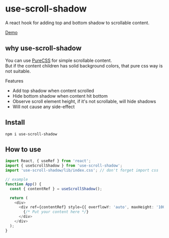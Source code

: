 # use-scroll-shadow
A react hook for adding top and bottom shadow to scrollable content.  

[Demo](https://necolo.github.io/use-scroll-shadow/)

## why use-scroll-shadow
You can use [PureCSS](https://css-scroll-shadows.vercel.app) for simple scrollable content.  
But if the content children has solid background colors, that pure css way is not suitable.

Features
- Add top shadow when content scrolled
- Hide bottom shadow when content hit bottom
- Observe scroll element height, if it's not scrollable, will hide shadows
- Will not cause any side-effect

## Install

```
npm i use-scroll-shadow
```

## How to use

```typescript
import React, { useRef } from 'react';
import { useScrollShadow } from 'use-scroll-shadow';
import 'use-scroll-shadow/lib/index.css'; // don't forget import css

// example
function App() {
  const { contentRef } = useScrollShadow();

  return (
    <div>
      <div ref={contentRef} style={{ overflowY: 'auto', maxHeight: '100vh' }}>
        {/* Put your content here */}
      </div>
    </div>
  );
}
```
